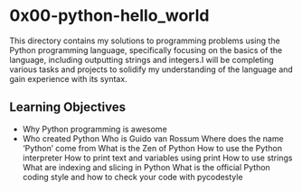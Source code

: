 # 0x00-python-hello_world

This directory contains my solutions to programming problems using the Python programming language, specifically focusing on the basics of the language, including outputting strings and integers.I will be completing various tasks and projects to solidify my understanding of the language and gain experience with its syntax.

## Learning Objectives

- Why Python programming is awesome
- Who created Python
Who is Guido van Rossum
Where does the name ‘Python’ come from
What is the Zen of Python
How to use the Python interpreter
How to print text and variables using print
How to use strings
What are indexing and slicing in Python
What is the official Python coding style and how to check your code with pycodestyle
